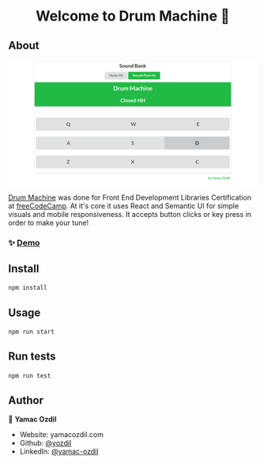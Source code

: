 <h1 align="center">Welcome to Drum Machine 👋</h1>

## About

![alt text](public/app.png)

[Drum Machine](https://csb-wfx43.netlify.app/) was done for Front End Development Libraries Certification at [freeCodeCamp](https://www.freecodecamp.org). At it's core it uses React and Semantic UI for simple visuals and mobile responsiveness. It accepts button clicks or key press in order to make your tune!

### ✨ [Demo](www.google.com)

## Install

```sh
npm install
```

## Usage

```sh
npm run start
```

## Run tests

```sh
npm run test
```

## Author

👤 **Yamac Ozdil**

- Website: yamacozdil.com
- Github: [@yozdil](https://github.com/yozdil)
- LinkedIn: [@yamac-ozdil](https://linkedin.com/in/yamac-ozdil)
